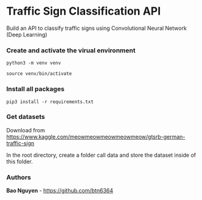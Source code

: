 # Traffic Sign Classification API

Build an API to classify traffic signs using Convolutional Neural Network (Deep Learning) 


### Create and activate the virual environment

```
python3 -m venv venv

source venv/bin/activate
```

### Install all packages

```
pip3 install -r requirements.txt
```

### Get datasets

Download from https://www.kaggle.com/meowmeowmeowmeowmeow/gtsrb-german-traffic-sign

In the root directory, create a folder call data and store the dataset inside of this folder. 


### Authors

**Bao Nguyen** - https://github.com/btn6364


